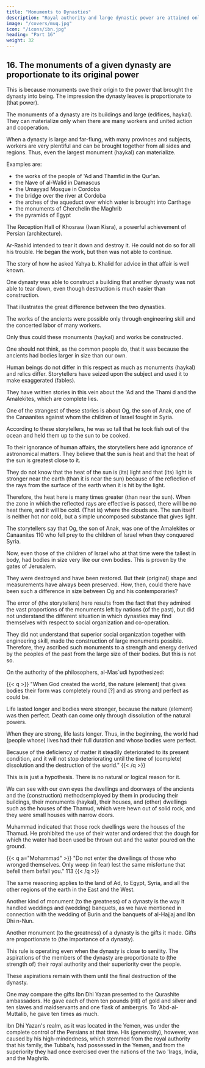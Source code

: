 ```yaml
---
title: "Monuments to Dynasties"
description: "Royal authority and large dynastic power are attained only through a group and group feeling"
image: "/covers/muq.jpg"
icon: "/icons/ibn.jpg"
heading: "Part 16"
weight: 32
---
```




## 16. The monuments of a given dynasty are proportionate to its original power

This is because monuments owe their origin to the power that brought the dynasty into being. The impression the dynasty leaves is proportionate to (that power).

The monuments of a dynasty are its buildings and large (edifices, haykal). <!-- They are proportionate to the original power of the dynasty.  --> They can materialize only when there are many workers and united action and cooperation. 

When a dynasty is large and far-flung, with many provinces and subjects, workers are very plentiful and can be brought together from all sides and regions. Thus, even the largest monument (haykal) can materialize.

Examples are:
- the works of the people of 'Ad and Thamfid in the Qur'an. 
- the Nave of al-Walid in Damascus
- the Umayyad Mosque in Cordoba
- the bridge over the river at Cordoba
- the arches of the aqueduct over which water is brought into Carthage
- the monuments of Cherchelin the Maghrib
- the pyramids of Egypt

<!-- , and many other such monuments that may still be seen.  -->


The Reception Hall of Khosraw (Iwan Kisra), a powerful achievement of Persian (architecture). 

Ar-Rashid intended to tear it down and destroy it. He could not do so for all his trouble. He began the work, but then was not able to continue. 

The story of how he asked Yahya b. Khalid for advice in that affair is well known. 

One dynasty was able to construct a building that another dynasty was not able to tear down, even though destruction is much easier than construction.

That illustrates the great difference between the two dynasties.

<!-- II a. The Reception Hall of Khosraw in 1869II b. The Reception Hall of Khosraw at the beginning of this century
III a. The Roman Bridge in Cordoba
III b. The Roman Aqueduct south of Carthage -->



<!-- They illustrate differences in strength and weakness that have existed among the various dynasties. -->

The works of the ancients were possible only through engineering skill and the concerted labor of many workers. 

Only thus could these monuments (haykal) and works be constructed. 

One should not think, as the common people do, that it was because the ancients had bodies larger in size than our own.

Human beings do not differ in this respect as much as monuments (haykal) and relics differ. Storytellers have seized upon the subject and used it to make exaggerated (fables). 

They have written stories in this vein about the 'Ad and the Thami d and the Amalekites, which are complete lies. 

One of the strangest of these stories is about Og, the son of Anak, one of the Canaanites against whom the children of Israel fought in Syria. 

According to these storytellers, he was so tall that he took fish out of the ocean and held them up to the sun to be cooked.

To their ignorance of human affairs, the storytellers here add ignorance of astronomical matters. They believe that the sun is heat and that the heat of the sun is greatest close to it. 

They do not know that the heat of the sun is (its) light and that (its) light is stronger near the earth (than it is near the sun) because of the reflection of the rays from the surface of the earth when it is hit by the light. 

Therefore, the heat here is many times greater (than near the sun). When the zone in which the reflected rays are effective is passed, there will be no heat there, and it will be cold. (That is) where the clouds are. The sun itself is neither hot nor cold, but a simple uncomposed substance that gives light.

The storytellers say that Og, the son of Anak, was one of the Amalekites or Canaanites 110 who fell prey to the children of Israel when they conquered Syria. 

Now, even those of the children of Israel who at that time were the tallest in body, had bodies in size very like our own bodies. This is proven by the gates of Jerusalem. 

They were destroyed and have been restored. But their (original) shape and measurements have always been preserved. How, then, could there have been such a difference in size between Og and his contemporaries?

The error of (the storytellers) here results from the fact that they admired the vast proportions of the monuments left by nations (of the past), but did not understand the different situation in which dynasties may find themselves with respect to social organization and co-operation. 
 
They did not understand that superior social organization together with engineering skill, made the construction of large monuments possible. Therefore, they ascribed such monuments to a strength and energy derived by the peoples of the past from the large size of their bodies. But this is not so.

On the authority of the philosophers, al-Mas`udi hypothesized: 


{{< q >}}
"When God created the world, the nature (element) that gives bodies their form was completely round [?] and
as strong and perfect as could be.

Life lasted longer and bodies were stronger, because the nature (element) was then perfect. Death can come only through dissolution of the natural powers. 

When they are strong, life lasts longer. Thus, in the beginning, the world had (people whose) lives had their full duration and whose bodies were perfect. 

Because of the deficiency of matter it steadily deteriorated to its present condition, and it will not stop deteriorating until the time of (complete) dissolution and the destruction of the world."
{{< /q >}}


This is is just a hypothesis. There is no natural or logical reason for it. 

We can see with our own eyes the dwellings and doorways of the ancients and the (construction) methodsemployed by them in producing their buildings, their monuments (haykal), their houses, and (other) dwellings such as the houses of the Thamud, which were hewn out of solid rock, and they were small houses with narrow doors. 

Muhammad indicated that those rock dwellings were the houses of the Thamud. He prohibited the use of their water and ordered that the dough for which the water had been used be thrown out and the water poured on the ground. 

{{< q a="Mohammad" >}}
"Do not enter the dwellings of those who wronged themselves. Only weep (in fear) lest the same misfortune that befell them befall you." 113 
{{< /q >}}


The same reasoning applies to the land of Ad, to Egypt, Syria, and all the other regions of the earth in the East and the West.

Another kind of monument (to the greatness) of a dynasty is the way it handled weddings and (wedding) banquets, as we have mentioned in connection with the wedding of Burin and the banquets of al-Hajjaj and Ibn Dhi n-Nun.

Another monument (to the greatness) of a dynasty is the gifts it made. Gifts are proportionate to (the importance of a dynasty). 

This rule is operating even when the dynasty is close to senility. The aspirations of the members of the dynasty are proportionate to (the strength of) their royal authority and their superiority over the people. 

These aspirations remain with them until the final destruction of the dynasty. 

One may compare the gifts Ibn Dhi Yazan presented to the Qurashite ambassadors. He gave each of them ten pounds (ritl) of gold and silver and ten slaves and maidservants and one flask of ambergris. To 'Abd-al-Muttalib, he gave ten times as much.

Ibn Dhi Yazan's realm, as it was located in the Yemen, was under the complete control of the Persians at that time. His (generosity), however, was caused by his high-mindedness, which stemmed from the royal authority that his family, the Tubba's, had possessed in the Yemen, and from the superiority they had once exercised over the nations of the two 'Irags, India, and the Maghrib.

